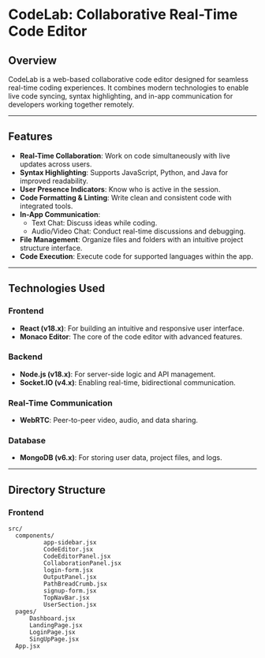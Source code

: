 # **CodeLab: Collaborative Real-Time Code Editor**

## **Overview**
CodeLab is a web-based collaborative code editor designed for seamless real-time coding experiences. It combines modern technologies to enable live code syncing, syntax highlighting, and in-app communication for developers working together remotely.

---

## **Features**
- **Real-Time Collaboration**: Work on code simultaneously with live updates across users.
- **Syntax Highlighting**: Supports JavaScript, Python, and Java for improved readability.
- **User Presence Indicators**: Know who is active in the session.
- **Code Formatting & Linting**: Write clean and consistent code with integrated tools.
- **In-App Communication**:
  - Text Chat: Discuss ideas while coding.
  - Audio/Video Chat: Conduct real-time discussions and debugging.
- **File Management**: Organize files and folders with an intuitive project structure interface.
- **Code Execution**: Execute code for supported languages within the app.

---

## **Technologies Used**
### **Frontend**
- **React (v18.x)**: For building an intuitive and responsive user interface.
- **Monaco Editor**: The core of the code editor with advanced features.

### **Backend**
- **Node.js (v18.x)**: For server-side logic and API management.
- **Socket.IO (v4.x)**: Enabling real-time, bidirectional communication.

### **Real-Time Communication**
- **WebRTC**: Peer-to-peer video, audio, and data sharing.

### **Database**
- **MongoDB (v6.x)**: For storing user data, project files, and logs.

---
## Directory Structure
### **Frontend**
    src/
      components/
              app-sidebar.jsx
              CodeEditor.jsx
              CodeEditorPanel.jsx
              CollaborationPanel.jsx
              login-form.jsx
              OutputPanel.jsx
              PathBreadCrumb.jsx
              signup-form.jsx
              TopNavBar.jsx
              UserSection.jsx
      pages/
          Dashboard.jsx
          LandingPage.jsx
          LoginPage.jsx
          SingUpPage.jsx
      App.jsx
